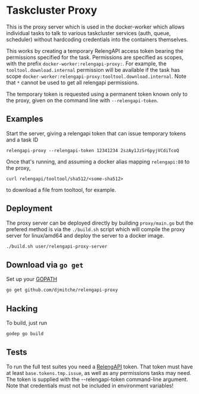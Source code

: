 # Taskcluster Proxy

This is the proxy server which is used in the docker-worker which allows
individual tasks to talk to various taskcluster services (auth, queue,
scheduler) without hardcoding credentials into the containers
themselves.

This works by creating a temporary RelengAPI access token bearing the
permissions specified for the task.  Permissions are specified as scopes, with
the prefix `docker-worker:relengapi-proxy:`.  For example, the
`tooltool.download.internal` permission will be available if the task has scope
`docker-worker:relengapi-proxy:tooltool.download.internal`.  Note that `*`
cannot be used to get all relengapi permissions.

The temporary token is requested using a permanent token known only to the proxy, given
on the command line with `--relengapi-token`.

## Examples

Start the server, giving a relengapi token that can issue temporary tokens and a task ID

    relengapi-proxy --relengapi-token 12341234 2szAy1JzSr6pyjVCdiTcoQ

Once that's running, and assuming a docker alias mapping `relengapi:80` to the proxy,

    curl relengapi/tooltool/sha512/<some-sha512>

to download a file from tooltool, for example.

## Deployment

The proxy server can be deployed directly by building `proxy/main.go`
but the prefered method is via the `./build.sh` script which will
compile the proxy server for linux/amd64 and deploy the server to a
docker image.

```sh
./build.sh user/relengapi-proxy-server
```

## Download via `go get`

Set up your [GOPATH](https://golang.org/doc/code.html)

```sh
go get github.com/djmitche/relengapi-proxy
```

## Hacking

To build, just run

```sh
godep go build
```

## Tests

To run the full test suites you need a [RelengAPI](https://api.pub.build.mozilla.org/) token.
That token must have at least `base.tokens.tmp.issue`, as well as any permissions tasks may need.
The token is supplied with the --relengapi-token command-line argument.
Note that credentials must not be included in environment variables!
